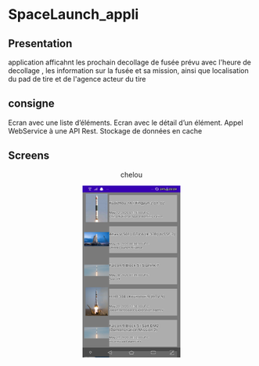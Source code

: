 # SpaceLaunch_appli

## Presentation
application afficahnt les prochain decollage de fusée prévu avec l'heure de decollage , les information sur la fusée et sa mission, ainsi que
localisation du pad de tire et de l'agence acteur du tire

## consigne 
Ecran avec une liste d’éléments.
Ecran avec le détail d’un élément.
Appel WebService à une API Rest.
Stockage de données en cache
## Screens
<p align="center">
  chelou
  </p>
  <p align="center">
<img src="screenAppli/Screenshot_20200517-200949025.jpg" width="200" height="350" />  </p>
